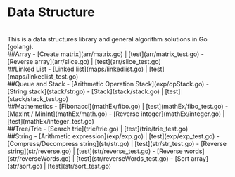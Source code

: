 # Data Structure


<br />
This is a data structures library and general algorithm solutions in Go (golang).


<br />
##Array
- [Create matrix](arr/matrix.go) | [test](arr/matrix_test.go)
- [Reverse array](arr/slice.go) | [test](arr/slice_test.go)


<br />
##Linked List
- [Linked list](maps/linkedlist.go) | [test](maps/linkedlist_test.go)


<br />
##Queue and Stack
- [Arithmetic Operation Stack](exp/opStack.go)
- [String stack](stack/str.go)
- [Stack](stack/stack.go) | [test](stack/stack_test.go)


<br />
##Mathemetics
- [Fibonacci](mathEx/fibo.go) | [test](mathEx/fibo_test.go)
- [MaxInt / MinInt](mathEx/math.go)
- [Reverse integer](mathEx/integer.go) | [test](mathEx/integer_test.go)


<br />
##Tree/Trie
- [Search trie](trie/trie.go) | [test](trie/trie_test.go)


<br />
##String
- [Arithmetic expression](exp/exp.go) | [test](exp/exp_test.go)
- [Compress/Decompress string](str/str.go) | [test](str/str_test.go)
- [Reverse string](str/reverse.go) | [test](str/reverse_test.go)
- [Reverse words](str/reverseWords.go) | [test](str/reverseWords_test.go)
- [Sort array](str/sort.go) | [test](str/sort_test.go)
